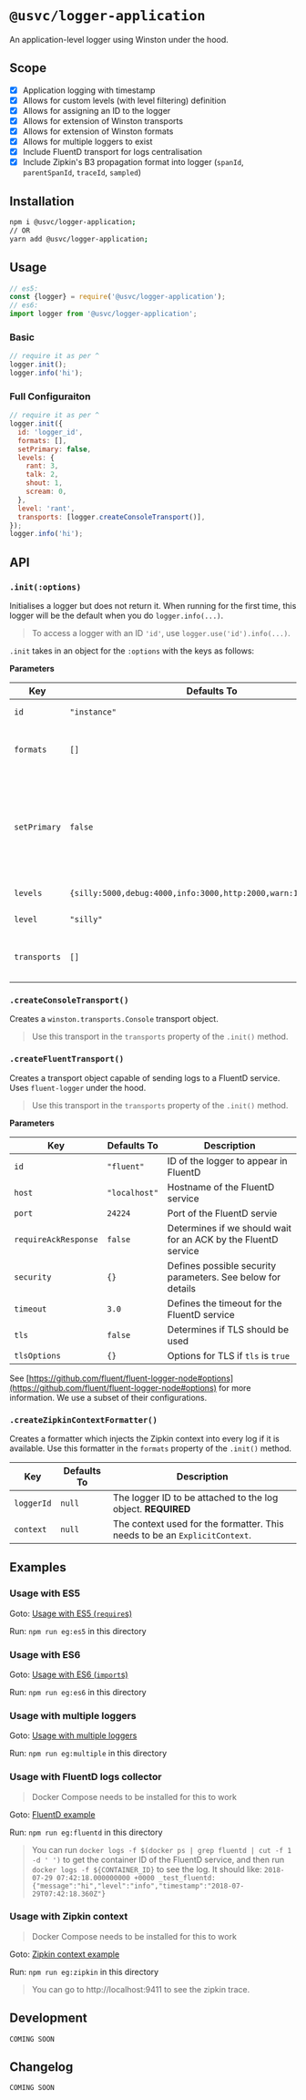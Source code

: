 # `@usvc/logger-application`
An application-level logger using Winston under the hood.

## Scope

- [x] Application logging with timestamp
- [x] Allows for custom levels (with level filtering) definition
- [x] Allows for assigning an ID to the logger
- [x] Allows for extension of Winston transports
- [x] Allows for extension of Winston formats
- [x] Allows for multiple loggers to exist
- [x] Include FluentD transport for logs centralisation
- [x] Include Zipkin's B3 propagation format into logger (`spanId`, `parentSpanId`, `traceId`, `sampled`)

## Installation

```bash
npm i @usvc/logger-application;
// OR
yarn add @usvc/logger-application;
```

## Usage

```js
// es5:
const {logger} = require('@usvc/logger-application');
// es6:
import logger from '@usvc/logger-application';
```

### Basic

```js
// require it as per ^
logger.init();
logger.info('hi');
```

### Full Configuraiton

```js
// require it as per ^
logger.init({
  id: 'logger_id',
  formats: [],
  setPrimary: false,
  levels: {
    rant: 3,
    talk: 2,
    shout: 1,
    scream: 0,
  },
  level: 'rant',
  transports: [logger.createConsoleTransport()],
});
logger.info('hi');
```

## API

### `.init(:options)`
Initialises a logger but does not return it. When running for the first time, this logger will be the default when you do `logger.info(...)`.

> To access a logger with an ID `'id'`, use `logger.use('id').info(...)`. 

`.init` takes in an object for the `:options` with the keys as follows:

**Parameters**

| Key | Defaults To | Description |
| --- | --- | --- |
| `id` | `"instance"` | Id of the logger |
| `formats` | `[]` | An array of Winston transport formatters |
| `setPrimary` | `false` | Defines whether the `logger` object should take on keys corresponding to the levels of the newly defined logger |
| `levels` | `{silly:5000,debug:4000,info:3000,http:2000,warn:1000,error:0}` | Levels of the logger |
| `level` | `"silly"` | Level of the logger |
| `transports` | `[]` | An array of Winston transport objects |

### `.createConsoleTransport()`
Creates a `winston.transports.Console` transport object.

> Use this transport in the `transports` property of the `.init()` method.

### `.createFluentTransport()`
Creates a transport object capable of sending logs to a FluentD service. Uses `fluent-logger` under the hood.

> Use this transport in the `transports` property of the `.init()` method.

**Parameters**

| Key | Defaults To | Description |
| --- | --- | --- |
| `id` | `"fluent"` | ID of the logger to appear in FluentD |
| `host` | `"localhost"` | Hostname of the FluentD service |
| `port` | `24224` | Port of the FluentD servie |
| `requireAckResponse` | `false` | Determines if we should wait for an ACK by the FluentD service |
| `security` | `{}` | Defines possible security parameters. See below for details |
| `timeout` | `3.0` | Defines the timeout for the FluentD service |
| `tls` | `false` | Determines if TLS should be used |
| `tlsOptions` | `{}` | Options for TLS if `tls` is `true` |

See [https://github.com/fluent/fluent-logger-node#options](https://github.com/fluent/fluent-logger-node#options) for more information. We use a subset of their configurations.

### `.createZipkinContextFormatter()`
Creates a formatter which injects the Zipkin context into every log if it is available. Use this formatter in the `formats` property of the `.init()` method.

| Key | Defaults To | Description |
| --- | --- | --- |
| `loggerId` | `null` | The logger ID to be attached to the log object. **REQUIRED** |
| `context` | `null` | The context used for the formatter. This needs to be an `ExplicitContext`. |

## Examples
### Usage with ES5
Goto: [Usage with ES5 (`require`s)](./example/es5)

Run: `npm run eg:es5` in this directory

### Usage with ES6
Goto: [Usage with ES6 (`import`s)](./example/es6)

Run: `npm run eg:es6` in this directory

### Usage with multiple loggers
Goto: [Usage with multiple loggers](./example/multiple)

Run: `npm run eg:multiple` in this directory

### Usage with FluentD logs collector
> Docker Compose needs to be installed for this to work

Goto: [FluentD example](./example/fluentd)

Run: `npm run eg:fluentd` in this directory

> You can run `docker logs -f $(docker ps | grep fluentd | cut -f 1 -d ' ')` to get the container ID of the FluentD service, and then run `docker logs -f ${CONTAINER_ID}` to see the log. It should like: `2018-07-29 07:42:18.000000000 +0000 _test_fluentd: {"message":"hi","level":"info","timestamp":"2018-07-29T07:42:18.360Z"}`

### Usage with Zipkin context
> Docker Compose needs to be installed for this to work

Goto: [Zipkin context example](./example/zipkin)

Run: `npm run eg:zipkin` in this directory

> You can go to http://localhost:9411 to see the zipkin trace.

## Development

`COMING SOON`

## Changelog

`COMING SOON`